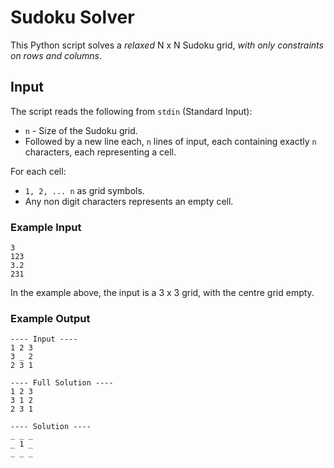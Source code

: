 # Sudoku Solver

This Python script solves a _relaxed_ N x N Sudoku grid, _with only constraints on rows and columns_.

## Input
The script reads the following from `stdin` (Standard Input):
- `n` - Size of the Sudoku grid.
- Followed by a new line each, `n` lines of input, each containing exactly `n` characters, each representing a cell.

For each cell:
- `1, 2, ... n` as grid symbols.
- Any non digit characters represents an empty cell.

### Example Input
```
3
123
3.2
231
```

In the example above, the input is a 3 x 3 grid, with the centre grid empty.

### Example Output
```
---- Input ----
1 2 3
3 _ 2
2 3 1

---- Full Solution ----
1 2 3
3 1 2
2 3 1

---- Solution ----
_ _ _
_ 1 _
_ _ _
```
